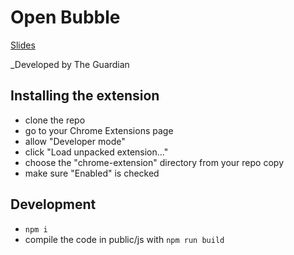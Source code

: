 # Open Bubble

[Slides](https://docs.google.com/presentation/d/e/2PACX-1vTVCQGUfIxj5Nz_KDx7_6_qZkDNcWMgsztArVYGJiyJnpL_yaCygOKlettoSehFK3T7ecZ36PCAStgt/pub?start=false&loop=false&delayms=3000&slide=id.p)

_Developed by The Guardian

## Installing the extension

* clone the repo
* go to your Chrome Extensions page
* allow "Developer mode"
* click "Load unpacked extension..."
* choose the "chrome-extension" directory from your repo copy
* make sure "Enabled" is checked

## Development

* `npm i`
* compile the code in public/js with `npm run build`
